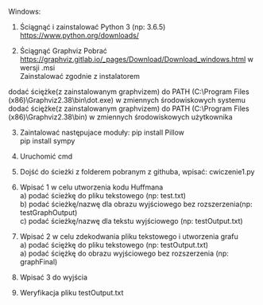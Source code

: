 Windows:

1. Ściągnąć i zainstalować Python 3 (np: 3.6.5)
https://www.python.org/downloads/

2. Ściągnąć Graphviz
Pobrać https://graphviz.gitlab.io/_pages/Download/Download_windows.html w wersji .msi <br />
Zainstalować zgodnie z instalatorem

dodać ściężke(z zainstalowanym graphvizem) do PATH (C:\Program Files (x86)\Graphviz2.38\bin\dot.exe) w zmiennych środowiskowych systemu <br />
dodać ściężke(z zainstalowanym graphvizem) do PATH (C:\Program Files (x86)\Graphviz2.38\bin) w zmiennych środowiskowych użytkownika <br />

3. Zaintalować następujace moduły: 
pip install Pillow <br />
pip install sympy <br />

4. Uruchomić cmd

5. Dojść do ścieżki z folderem pobranym z githuba, wpisać: cwiczenie1.py 

6. Wpisać 1 w celu utworzenia kodu Huffmana  <br />
    a) podać ścieżkę do pliku tekstowego (np: test.txt) <br />
    b) podać ścieżkę/nazwę dla obrazu wyjściowego bez rozszerzenia(np: testGraphOutput) <br />
    c) podać ścieżkę/nazwę dla tekstu wyjściowego (np: testOutput.txt) <br />
    
7. Wpisać 2 w celu zdekodwania pliku tekstowego i utworzenia grafu <br />
    a) podać ściężkę do pliku tekstowego (np: testOutput.txt) <br />
    a) podać ściężkę do obrazu wyjściowego bez rozszerzenia (np: graphFinal) <br />

8. Wpisać 3 do wyjścia

9. Weryfikacja pliku testOutput.txt
